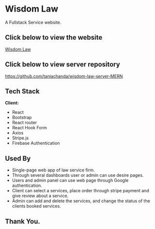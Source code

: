 # Wisdom Law

A Fullstack Service website.

## Click below to view the website

[Wisdom Law](https://opu-law.web.app)

## Click below to view server repository

https://github.com/taniachanda/wisdom-law-server-MERN

## Tech Stack

**Client:**
- React
- Bootstrap
- React router
- React Hook Form
- Axios
- Stripe.js
- Firebase Authentication

## Used By

- Single-page web app of law service firm.
- Through several dashboards user or admin can use desire pages.
- Users and admin panel can use web page through Google authentication.
- Client can select a services, place order through stripe payment and give review about a service.
- Admin can add and delete the services, and change the status of the clients booked services.

## Thank You.
